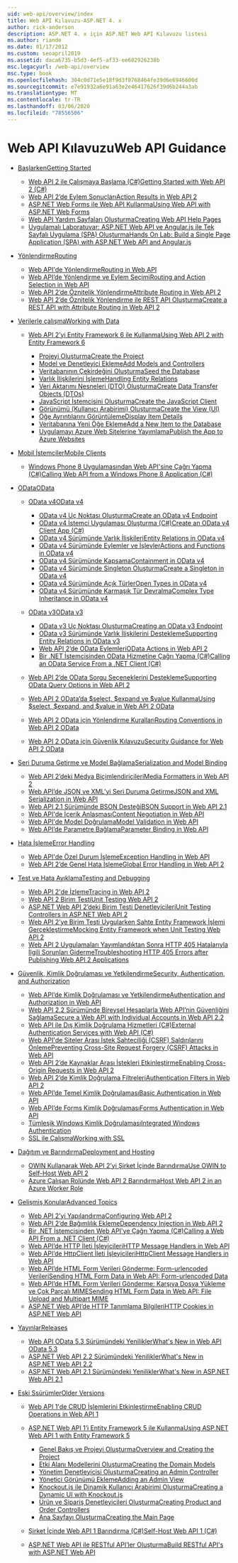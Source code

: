 ```yaml
---
uid: web-api/overview/index
title: Web API Kılavuzu-ASP.NET 4. x
author: rick-anderson
description: ASP.NET 4. x için ASP.NET Web API Kılavuzu listesi
ms.author: riande
ms.date: 01/17/2012
ms.custom: seoapril2019
ms.assetid: daca6735-b5d3-4ef5-af33-ee682926238b
msc.legacyurl: /web-api/overview
msc.type: book
ms.openlocfilehash: 304c0d71e5e18f9d3f0768464fe39d6e6946600d
ms.sourcegitcommit: e7e91932a6e91a63e2e46417626f39d6b244a3ab
ms.translationtype: MT
ms.contentlocale: tr-TR
ms.lasthandoff: 03/06/2020
ms.locfileid: "78556506"
---
```

# <a name="web-api-guidance"></a><span data-ttu-id="0ea28-103">Web API Kılavuzu</span><span class="sxs-lookup"><span data-stu-id="0ea28-103">Web API Guidance</span></span>

- [<span data-ttu-id="0ea28-104">Başlarken</span><span class="sxs-lookup"><span data-stu-id="0ea28-104">Getting Started</span></span>](getting-started-with-aspnet-web-api/index.md)

    - [<span data-ttu-id="0ea28-105">Web API 2 ile Çalışmaya Başlama (C#)</span><span class="sxs-lookup"><span data-stu-id="0ea28-105">Getting Started with Web API 2 (C#)</span></span>](getting-started-with-aspnet-web-api/tutorial-your-first-web-api.md)
    - [<span data-ttu-id="0ea28-106">Web API 2’de Eylem Sonuçları</span><span class="sxs-lookup"><span data-stu-id="0ea28-106">Action Results in Web API 2</span></span>](getting-started-with-aspnet-web-api/action-results.md)
    - [<span data-ttu-id="0ea28-107">ASP.NET Web Forms ile Web API Kullanma</span><span class="sxs-lookup"><span data-stu-id="0ea28-107">Using Web API with ASP.NET Web Forms</span></span>](getting-started-with-aspnet-web-api/using-web-api-with-aspnet-web-forms.md)
    - [<span data-ttu-id="0ea28-108">Web API Yardım Sayfaları Oluşturma</span><span class="sxs-lookup"><span data-stu-id="0ea28-108">Creating Web API Help Pages</span></span>](getting-started-with-aspnet-web-api/creating-api-help-pages.md)
    - [<span data-ttu-id="0ea28-109">Uygulamalı Laboratuvar: ASP.NET Web API ve Angular.js ile Tek Sayfalı Uygulama (SPA) Oluşturma</span><span class="sxs-lookup"><span data-stu-id="0ea28-109">Hands On Lab: Build a Single Page Application (SPA) with ASP.NET Web API and Angular.js</span></span>](getting-started-with-aspnet-web-api/build-a-single-page-application-spa-with-aspnet-web-api-and-angularjs.md)
- [<span data-ttu-id="0ea28-110">Yönlendirme</span><span class="sxs-lookup"><span data-stu-id="0ea28-110">Routing</span></span>](web-api-routing-and-actions/index.md)

    - [<span data-ttu-id="0ea28-111">Web API'de Yönlendirme</span><span class="sxs-lookup"><span data-stu-id="0ea28-111">Routing in Web API</span></span>](web-api-routing-and-actions/routing-in-aspnet-web-api.md)
    - [<span data-ttu-id="0ea28-112">Web API’de Yönlendirme ve Eylem Seçimi</span><span class="sxs-lookup"><span data-stu-id="0ea28-112">Routing and Action Selection in Web API</span></span>](web-api-routing-and-actions/routing-and-action-selection.md)
    - [<span data-ttu-id="0ea28-113">Web API 2’de Öznitelik Yönlendirme</span><span class="sxs-lookup"><span data-stu-id="0ea28-113">Attribute Routing in Web API 2</span></span>](web-api-routing-and-actions/attribute-routing-in-web-api-2.md)
    - [<span data-ttu-id="0ea28-114">Web API 2’de Öznitelik Yönlendirme ile REST API Oluşturma</span><span class="sxs-lookup"><span data-stu-id="0ea28-114">Create a REST API with Attribute Routing in Web API 2</span></span>](web-api-routing-and-actions/create-a-rest-api-with-attribute-routing.md)
- [<span data-ttu-id="0ea28-115">Verilerle çalışma</span><span class="sxs-lookup"><span data-stu-id="0ea28-115">Working with Data</span></span>](data/index.md)

    - [<span data-ttu-id="0ea28-116">Web API 2’yi Entity Framework 6 ile Kullanma</span><span class="sxs-lookup"><span data-stu-id="0ea28-116">Using Web API 2 with Entity Framework 6</span></span>](data/using-web-api-with-entity-framework/index.md)

        - [<span data-ttu-id="0ea28-117">Projeyi Oluşturma</span><span class="sxs-lookup"><span data-stu-id="0ea28-117">Create the Project</span></span>](data/using-web-api-with-entity-framework/part-1.md)
        - [<span data-ttu-id="0ea28-118">Model ve Denetleyici Ekleme</span><span class="sxs-lookup"><span data-stu-id="0ea28-118">Add Models and Controllers</span></span>](data/using-web-api-with-entity-framework/part-2.md)
        - [<span data-ttu-id="0ea28-119">Veritabanının Çekirdeğini Oluşturma</span><span class="sxs-lookup"><span data-stu-id="0ea28-119">Seed the Database</span></span>](data/using-web-api-with-entity-framework/part-3.md)
        - [<span data-ttu-id="0ea28-120">Varlık İlişkilerini İşleme</span><span class="sxs-lookup"><span data-stu-id="0ea28-120">Handling Entity Relations</span></span>](data/using-web-api-with-entity-framework/part-4.md)
        - [<span data-ttu-id="0ea28-121">Veri Aktarımı Nesneleri (DTO) Oluşturma</span><span class="sxs-lookup"><span data-stu-id="0ea28-121">Create Data Transfer Objects (DTOs)</span></span>](data/using-web-api-with-entity-framework/part-5.md)
        - [<span data-ttu-id="0ea28-122">JavaScript İstemcisini Oluşturma</span><span class="sxs-lookup"><span data-stu-id="0ea28-122">Create the JavaScript Client</span></span>](data/using-web-api-with-entity-framework/part-6.md)
        - [<span data-ttu-id="0ea28-123">Görünümü (Kullanıcı Arabirimi) Oluşturma</span><span class="sxs-lookup"><span data-stu-id="0ea28-123">Create the View (UI)</span></span>](data/using-web-api-with-entity-framework/part-7.md)
        - [<span data-ttu-id="0ea28-124">Öğe Ayrıntılarını Görüntüleme</span><span class="sxs-lookup"><span data-stu-id="0ea28-124">Display Item Details</span></span>](data/using-web-api-with-entity-framework/part-8.md)
        - [<span data-ttu-id="0ea28-125">Veritabanına Yeni Öğe Ekleme</span><span class="sxs-lookup"><span data-stu-id="0ea28-125">Add a New Item to the Database</span></span>](data/using-web-api-with-entity-framework/part-9.md)
        - [<span data-ttu-id="0ea28-126">Uygulamayı Azure Web Sitelerine Yayımlama</span><span class="sxs-lookup"><span data-stu-id="0ea28-126">Publish the App to Azure Websites</span></span>](data/using-web-api-with-entity-framework/part-10.md)
- [<span data-ttu-id="0ea28-127">Mobil İstemciler</span><span class="sxs-lookup"><span data-stu-id="0ea28-127">Mobile Clients</span></span>](mobile-clients/index.md)

    - [<span data-ttu-id="0ea28-128">Windows Phone 8 Uygulamasından Web API'sine Çağrı Yapma (C#)</span><span class="sxs-lookup"><span data-stu-id="0ea28-128">Calling Web API from a Windows Phone 8 Application (C#)</span></span>](mobile-clients/calling-web-api-from-a-windows-phone-8-application.md)
- [<span data-ttu-id="0ea28-129">OData</span><span class="sxs-lookup"><span data-stu-id="0ea28-129">OData</span></span>](odata-support-in-aspnet-web-api/index.md)

    - [<span data-ttu-id="0ea28-130">OData v4</span><span class="sxs-lookup"><span data-stu-id="0ea28-130">OData v4</span></span>](odata-support-in-aspnet-web-api/odata-v4/index.md)

        - [<span data-ttu-id="0ea28-131">OData v4 Uç Noktası Oluşturma</span><span class="sxs-lookup"><span data-stu-id="0ea28-131">Create an OData v4 Endpoint</span></span>](odata-support-in-aspnet-web-api/odata-v4/create-an-odata-v4-endpoint.md)
        - [<span data-ttu-id="0ea28-132">OData v4 İstemci Uygulaması Oluşturma (C#)</span><span class="sxs-lookup"><span data-stu-id="0ea28-132">Create an OData v4 Client App (C#)</span></span>](odata-support-in-aspnet-web-api/odata-v4/create-an-odata-v4-client-app.md)
        - [<span data-ttu-id="0ea28-133">OData v4 Sürümünde Varlık İlişkileri</span><span class="sxs-lookup"><span data-stu-id="0ea28-133">Entity Relations in OData v4</span></span>](odata-support-in-aspnet-web-api/odata-v4/entity-relations-in-odata-v4.md)
        - [<span data-ttu-id="0ea28-134">OData v4 Sürümünde Eylemler ve İşlevler</span><span class="sxs-lookup"><span data-stu-id="0ea28-134">Actions and Functions in OData v4</span></span>](odata-support-in-aspnet-web-api/odata-v4/odata-actions-and-functions.md)
        - [<span data-ttu-id="0ea28-135">OData v4 Sürümünde Kapsama</span><span class="sxs-lookup"><span data-stu-id="0ea28-135">Containment in OData v4</span></span>](odata-support-in-aspnet-web-api/odata-v4/odata-containment-in-web-api-22.md)
        - [<span data-ttu-id="0ea28-136">OData v4 Sürümünde Singleton Oluşturma</span><span class="sxs-lookup"><span data-stu-id="0ea28-136">Create a Singleton in OData v4</span></span>](odata-support-in-aspnet-web-api/odata-v4/using-a-singleton-in-an-odata-endpoint-in-web-api-22.md)
        - [<span data-ttu-id="0ea28-137">OData v4 Sürümünde Açık Türler</span><span class="sxs-lookup"><span data-stu-id="0ea28-137">Open Types in OData v4</span></span>](odata-support-in-aspnet-web-api/odata-v4/use-open-types-in-odata-v4.md)
        - [<span data-ttu-id="0ea28-138">OData v4 Sürümünde Karmaşık Tür Devralma</span><span class="sxs-lookup"><span data-stu-id="0ea28-138">Complex Type Inheritance in OData v4</span></span>](odata-support-in-aspnet-web-api/odata-v4/complex-type-inheritance-in-odata-v4.md)
    - [<span data-ttu-id="0ea28-139">OData v3</span><span class="sxs-lookup"><span data-stu-id="0ea28-139">OData v3</span></span>](odata-support-in-aspnet-web-api/odata-v3/index.md)

        - [<span data-ttu-id="0ea28-140">OData v3 Uç Noktası Oluşturma</span><span class="sxs-lookup"><span data-stu-id="0ea28-140">Creating an OData v3 Endpoint</span></span>](odata-support-in-aspnet-web-api/odata-v3/creating-an-odata-endpoint.md)
        - [<span data-ttu-id="0ea28-141">OData v3 Sürümünde Varlık İlişkilerini Destekleme</span><span class="sxs-lookup"><span data-stu-id="0ea28-141">Supporting Entity Relations in OData v3</span></span>](odata-support-in-aspnet-web-api/odata-v3/working-with-entity-relations.md)
        - [<span data-ttu-id="0ea28-142">Web API 2’de OData Eylemleri</span><span class="sxs-lookup"><span data-stu-id="0ea28-142">OData Actions in Web API 2</span></span>](odata-support-in-aspnet-web-api/odata-v3/odata-actions.md)
        - [<span data-ttu-id="0ea28-143">Bir .NET İstemcisinden OData Hizmetine Çağrı Yapma (C#)</span><span class="sxs-lookup"><span data-stu-id="0ea28-143">Calling an OData Service From a .NET Client (C#)</span></span>](odata-support-in-aspnet-web-api/odata-v3/calling-an-odata-service-from-a-net-client.md)
    - [<span data-ttu-id="0ea28-144">Web API 2’de OData Sorgu Seçeneklerini Destekleme</span><span class="sxs-lookup"><span data-stu-id="0ea28-144">Supporting OData Query Options in Web API 2</span></span>](odata-support-in-aspnet-web-api/supporting-odata-query-options.md)
    - [<span data-ttu-id="0ea28-145">Web API 2 OData’da $select, $expand ve $value Kullanma</span><span class="sxs-lookup"><span data-stu-id="0ea28-145">Using $select, $expand, and $value in Web API 2 OData</span></span>](odata-support-in-aspnet-web-api/using-select-expand-and-value.md)
    - [<span data-ttu-id="0ea28-146">Web API 2 OData için Yönlendirme Kuralları</span><span class="sxs-lookup"><span data-stu-id="0ea28-146">Routing Conventions in Web API 2 OData</span></span>](odata-support-in-aspnet-web-api/odata-routing-conventions.md)
    - [<span data-ttu-id="0ea28-147">Web API 2 OData için Güvenlik Kılavuzu</span><span class="sxs-lookup"><span data-stu-id="0ea28-147">Security Guidance for Web API 2 OData</span></span>](odata-support-in-aspnet-web-api/odata-security-guidance.md)
- [<span data-ttu-id="0ea28-148">Seri Duruma Getirme ve Model Bağlama</span><span class="sxs-lookup"><span data-stu-id="0ea28-148">Serialization and Model Binding</span></span>](formats-and-model-binding/index.md)

    - [<span data-ttu-id="0ea28-149">Web API 2’deki Medya Biçimlendiricileri</span><span class="sxs-lookup"><span data-stu-id="0ea28-149">Media Formatters in Web API 2</span></span>](formats-and-model-binding/media-formatters.md)
    - [<span data-ttu-id="0ea28-150">Web API’de JSON ve XML’yi Seri Duruma Getirme</span><span class="sxs-lookup"><span data-stu-id="0ea28-150">JSON and XML Serialization in Web API</span></span>](formats-and-model-binding/json-and-xml-serialization.md)
    - [<span data-ttu-id="0ea28-151">Web API 2.1 Sürümünde BSON Desteği</span><span class="sxs-lookup"><span data-stu-id="0ea28-151">BSON Support in Web API 2.1</span></span>](formats-and-model-binding/bson-support-in-web-api-21.md)
    - [<span data-ttu-id="0ea28-152">Web API'de İçerik Anlaşması</span><span class="sxs-lookup"><span data-stu-id="0ea28-152">Content Negotiation in Web API</span></span>](formats-and-model-binding/content-negotiation.md)
    - [<span data-ttu-id="0ea28-153">Web API'de Model Doğrulama</span><span class="sxs-lookup"><span data-stu-id="0ea28-153">Model Validation in Web API</span></span>](formats-and-model-binding/model-validation-in-aspnet-web-api.md)
    - [<span data-ttu-id="0ea28-154">Web API’de Parametre Bağlama</span><span class="sxs-lookup"><span data-stu-id="0ea28-154">Parameter Binding in Web API</span></span>](formats-and-model-binding/parameter-binding-in-aspnet-web-api.md)
- [<span data-ttu-id="0ea28-155">Hata İşleme</span><span class="sxs-lookup"><span data-stu-id="0ea28-155">Error Handling</span></span>](error-handling/index.md)

    - [<span data-ttu-id="0ea28-156">Web API'de Özel Durum İşleme</span><span class="sxs-lookup"><span data-stu-id="0ea28-156">Exception Handling in Web API</span></span>](error-handling/exception-handling.md)
    - [<span data-ttu-id="0ea28-157">Web API 2’de Genel Hata İşleme</span><span class="sxs-lookup"><span data-stu-id="0ea28-157">Global Error Handling in Web API 2</span></span>](error-handling/web-api-global-error-handling.md)
- [<span data-ttu-id="0ea28-158">Test ve Hata Ayıklama</span><span class="sxs-lookup"><span data-stu-id="0ea28-158">Testing and Debugging</span></span>](testing-and-debugging/index.md)

    - [<span data-ttu-id="0ea28-159">Web API 2'de İzleme</span><span class="sxs-lookup"><span data-stu-id="0ea28-159">Tracing in Web API 2</span></span>](testing-and-debugging/tracing-in-aspnet-web-api.md)
    - [<span data-ttu-id="0ea28-160">Web API 2 Birim Testi</span><span class="sxs-lookup"><span data-stu-id="0ea28-160">Unit Testing Web API 2</span></span>](testing-and-debugging/unit-testing-with-aspnet-web-api.md)
    - [<span data-ttu-id="0ea28-161">ASP.NET Web API 2’deki Birim Testi Denetleyicileri</span><span class="sxs-lookup"><span data-stu-id="0ea28-161">Unit Testing Controllers in ASP.NET Web API 2</span></span>](testing-and-debugging/unit-testing-controllers-in-web-api.md)
    - [<span data-ttu-id="0ea28-162">Web API 2’ye Birim Testi Uygularken Sahte Entity Framework İşlemi Gerçekleştirme</span><span class="sxs-lookup"><span data-stu-id="0ea28-162">Mocking Entity Framework when Unit Testing Web API 2</span></span>](testing-and-debugging/mocking-entity-framework-when-unit-testing-aspnet-web-api-2.md)
    - [<span data-ttu-id="0ea28-163">Web API 2 Uygulamaları Yayımlandıktan Sonra HTTP 405 Hatalarıyla İlgili Sorunları Giderme</span><span class="sxs-lookup"><span data-stu-id="0ea28-163">Troubleshooting HTTP 405 Errors after Publishing Web API 2 Applications</span></span>](testing-and-debugging/troubleshooting-http-405-errors-after-publishing-web-api-applications.md)
- [<span data-ttu-id="0ea28-164">Güvenlik, Kimlik Doğrulaması ve Yetkilendirme</span><span class="sxs-lookup"><span data-stu-id="0ea28-164">Security, Authentication, and Authorization</span></span>](security/index.md)

    - [<span data-ttu-id="0ea28-165">Web API’de Kimlik Doğrulaması ve Yetkilendirme</span><span class="sxs-lookup"><span data-stu-id="0ea28-165">Authentication and Authorization in Web API</span></span>](security/authentication-and-authorization-in-aspnet-web-api.md)
    - [<span data-ttu-id="0ea28-166">Web API 2.2 Sürümünde Bireysel Hesaplarla Web API’nin Güvenliğini Sağlama</span><span class="sxs-lookup"><span data-stu-id="0ea28-166">Secure a Web API with Individual Accounts in Web API 2.2</span></span>](security/individual-accounts-in-web-api.md)
    - [<span data-ttu-id="0ea28-167">Web API ile Dış Kimlik Doğrulama Hizmetleri (C#)</span><span class="sxs-lookup"><span data-stu-id="0ea28-167">External Authentication Services with Web API (C#)</span></span>](security/external-authentication-services.md)
    - [<span data-ttu-id="0ea28-168">Web API'de Siteler Arası İstek Sahteciliği (CSRF) Saldırılarını Önleme</span><span class="sxs-lookup"><span data-stu-id="0ea28-168">Preventing Cross-Site Request Forgery (CSRF) Attacks in Web API</span></span>](security/preventing-cross-site-request-forgery-csrf-attacks.md)
    - [<span data-ttu-id="0ea28-169">Web API 2’de Kaynaklar Arası İstekleri Etkinleştirme</span><span class="sxs-lookup"><span data-stu-id="0ea28-169">Enabling Cross-Origin Requests in Web API 2</span></span>](security/enabling-cross-origin-requests-in-web-api.md)
    - [<span data-ttu-id="0ea28-170">Web API 2’de Kimlik Doğrulama Filtreleri</span><span class="sxs-lookup"><span data-stu-id="0ea28-170">Authentication Filters in Web API 2</span></span>](security/authentication-filters.md)
    - [<span data-ttu-id="0ea28-171">Web API’de Temel Kimlik Doğrulaması</span><span class="sxs-lookup"><span data-stu-id="0ea28-171">Basic Authentication in Web API</span></span>](security/basic-authentication.md)
    - [<span data-ttu-id="0ea28-172">Web API’de Forms Kimlik Doğrulaması</span><span class="sxs-lookup"><span data-stu-id="0ea28-172">Forms Authentication in Web API</span></span>](security/forms-authentication.md)
    - [<span data-ttu-id="0ea28-173">Tümleşik Windows Kimlik Doğrulaması</span><span class="sxs-lookup"><span data-stu-id="0ea28-173">Integrated Windows Authentication</span></span>](security/integrated-windows-authentication.md)
    - [<span data-ttu-id="0ea28-174">SSL ile Çalışma</span><span class="sxs-lookup"><span data-stu-id="0ea28-174">Working with SSL</span></span>](security/working-with-ssl-in-web-api.md)
- [<span data-ttu-id="0ea28-175">Dağıtım ve Barındırma</span><span class="sxs-lookup"><span data-stu-id="0ea28-175">Deployment and Hosting</span></span>](hosting-aspnet-web-api/index.md)

    - [<span data-ttu-id="0ea28-176">OWIN Kullanarak Web API 2’yi Şirket İçinde Barındırma</span><span class="sxs-lookup"><span data-stu-id="0ea28-176">Use OWIN to Self-Host Web API 2</span></span>](hosting-aspnet-web-api/use-owin-to-self-host-web-api.md)
    - [<span data-ttu-id="0ea28-177">Azure Çalışan Rolünde Web API 2 Barındırma</span><span class="sxs-lookup"><span data-stu-id="0ea28-177">Host Web API 2 in an Azure Worker Role</span></span>](hosting-aspnet-web-api/host-aspnet-web-api-in-an-azure-worker-role.md)
- [<span data-ttu-id="0ea28-178">Gelişmiş Konular</span><span class="sxs-lookup"><span data-stu-id="0ea28-178">Advanced Topics</span></span>](advanced/index.md)

    - [<span data-ttu-id="0ea28-179">Web API 2’yi Yapılandırma</span><span class="sxs-lookup"><span data-stu-id="0ea28-179">Configuring Web API 2</span></span>](advanced/configuring-aspnet-web-api.md)
    - [<span data-ttu-id="0ea28-180">Web API 2’de Bağımlılık Ekleme</span><span class="sxs-lookup"><span data-stu-id="0ea28-180">Dependency Injection in Web API 2</span></span>](advanced/dependency-injection.md)
    - [<span data-ttu-id="0ea28-181">Bir .NET İstemcisinden Web API'ye Çağrı Yapma (C#)</span><span class="sxs-lookup"><span data-stu-id="0ea28-181">Calling a Web API From a .NET Client (C#)</span></span>](advanced/calling-a-web-api-from-a-net-client.md)
    - [<span data-ttu-id="0ea28-182">Web API’de HTTP İleti İşleyicileri</span><span class="sxs-lookup"><span data-stu-id="0ea28-182">HTTP Message Handlers in Web API</span></span>](advanced/http-message-handlers.md)
    - [<span data-ttu-id="0ea28-183">Web API’de HttpClient İleti İşleyicileri</span><span class="sxs-lookup"><span data-stu-id="0ea28-183">HttpClient Message Handlers in Web API</span></span>](advanced/httpclient-message-handlers.md)
    - [<span data-ttu-id="0ea28-184">Web API’de HTML Form Verileri Gönderme: Form-urlencoded Verileri</span><span class="sxs-lookup"><span data-stu-id="0ea28-184">Sending HTML Form Data in Web API: Form-urlencoded Data</span></span>](advanced/sending-html-form-data-part-1.md)
    - [<span data-ttu-id="0ea28-185">Web API’de HTML Form Verileri Gönderme: Karşıya Dosya Yükleme ve Çok Parçalı MIME</span><span class="sxs-lookup"><span data-stu-id="0ea28-185">Sending HTML Form Data in Web API: File Upload and Multipart MIME</span></span>](advanced/sending-html-form-data-part-2.md)
    - [<span data-ttu-id="0ea28-186">ASP.NET Web API’de HTTP Tanımlama Bilgileri</span><span class="sxs-lookup"><span data-stu-id="0ea28-186">HTTP Cookies in ASP.NET Web API</span></span>](advanced/http-cookies.md)
- [<span data-ttu-id="0ea28-187">Yayınlar</span><span class="sxs-lookup"><span data-stu-id="0ea28-187">Releases</span></span>](releases/index.md)

    - [<span data-ttu-id="0ea28-188">Web API OData 5.3 Sürümündeki Yenilikler</span><span class="sxs-lookup"><span data-stu-id="0ea28-188">What's New in Web API OData 5.3</span></span>](releases/whats-new-in-aspnet-web-api-odata-53.md)
    - [<span data-ttu-id="0ea28-189">ASP.NET Web API 2.2 Sürümündeki Yenilikler</span><span class="sxs-lookup"><span data-stu-id="0ea28-189">What's New in ASP.NET Web API 2.2</span></span>](releases/whats-new-in-aspnet-web-api-22.md)
    - [<span data-ttu-id="0ea28-190">ASP.NET Web API 2.1 Sürümündeki Yenilikler</span><span class="sxs-lookup"><span data-stu-id="0ea28-190">What's New in ASP.NET Web API 2.1</span></span>](releases/whats-new-in-aspnet-web-api-21.md)
- [<span data-ttu-id="0ea28-191">Eski Ssürümler</span><span class="sxs-lookup"><span data-stu-id="0ea28-191">Older Versions</span></span>](older-versions/index.md)

    - [<span data-ttu-id="0ea28-192">Web API 1'de CRUD İşlemlerini Etkinleştirme</span><span class="sxs-lookup"><span data-stu-id="0ea28-192">Enabling CRUD Operations in Web API 1</span></span>](older-versions/creating-a-web-api-that-supports-crud-operations.md)
    - [<span data-ttu-id="0ea28-193">ASP.NET Web API 1’i Entity Framework 5 ile Kullanma</span><span class="sxs-lookup"><span data-stu-id="0ea28-193">Using ASP.NET Web API 1 with Entity Framework 5</span></span>](older-versions/using-web-api-1-with-entity-framework-5/index.md)

        - [<span data-ttu-id="0ea28-194">Genel Bakış ve Projeyi Oluşturma</span><span class="sxs-lookup"><span data-stu-id="0ea28-194">Overview and Creating the Project</span></span>](older-versions/using-web-api-1-with-entity-framework-5/using-web-api-with-entity-framework-part-1.md)
        - [<span data-ttu-id="0ea28-195">Etki Alanı Modellerini Oluşturma</span><span class="sxs-lookup"><span data-stu-id="0ea28-195">Creating the Domain Models</span></span>](older-versions/using-web-api-1-with-entity-framework-5/using-web-api-with-entity-framework-part-2.md)
        - [<span data-ttu-id="0ea28-196">Yönetim Denetleyicisi Oluşturma</span><span class="sxs-lookup"><span data-stu-id="0ea28-196">Creating an Admin Controller</span></span>](older-versions/using-web-api-1-with-entity-framework-5/using-web-api-with-entity-framework-part-3.md)
        - [<span data-ttu-id="0ea28-197">Yönetici Görünümü Ekleme</span><span class="sxs-lookup"><span data-stu-id="0ea28-197">Adding an Admin View</span></span>](older-versions/using-web-api-1-with-entity-framework-5/using-web-api-with-entity-framework-part-4.md)
        - [<span data-ttu-id="0ea28-198">Knockout.js ile Dinamik Kullanıcı Arabirimi Oluşturma</span><span class="sxs-lookup"><span data-stu-id="0ea28-198">Creating a Dynamic UI with Knockout.js</span></span>](older-versions/using-web-api-1-with-entity-framework-5/using-web-api-with-entity-framework-part-5.md)
        - [<span data-ttu-id="0ea28-199">Ürün ve Sipariş Denetleyicileri Oluşturma</span><span class="sxs-lookup"><span data-stu-id="0ea28-199">Creating Product and Order Controllers</span></span>](older-versions/using-web-api-1-with-entity-framework-5/using-web-api-with-entity-framework-part-6.md)
        - [<span data-ttu-id="0ea28-200">Ana Sayfayı Oluşturma</span><span class="sxs-lookup"><span data-stu-id="0ea28-200">Creating the Main Page</span></span>](older-versions/using-web-api-1-with-entity-framework-5/using-web-api-with-entity-framework-part-7.md)
    - [<span data-ttu-id="0ea28-201">Şirket İçinde Web API 1 Barındırma (C#)</span><span class="sxs-lookup"><span data-stu-id="0ea28-201">Self-Host Web API 1 (C#)</span></span>](older-versions/self-host-a-web-api.md)
    - [<span data-ttu-id="0ea28-202">ASP.NET Web API ile RESTful API’ler Oluşturma</span><span class="sxs-lookup"><span data-stu-id="0ea28-202">Build RESTful API's with ASP.NET Web API</span></span>](older-versions/build-restful-apis-with-aspnet-web-api.md)
